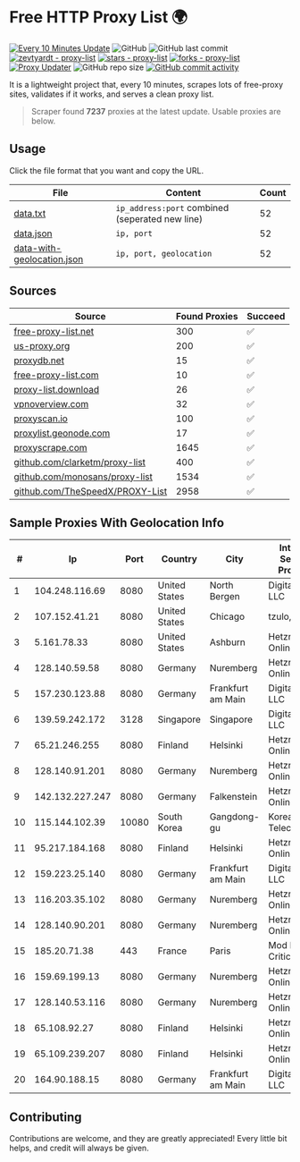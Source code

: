 
# Free HTTP Proxy List 🌍

[![Every 10 Minutes Update](https://github.com/mertguvencli/http-proxy-list/actions/workflows/main.yml/badge.svg?branch=main)](https://github.com/mertguvencli/http-proxy-list/actions/workflows/main.yml)
![GitHub](https://img.shields.io/github/license/mertguvencli/http-proxy-list)
![GitHub last commit](https://img.shields.io/github/last-commit/mertguvencli/http-proxy-list)
[![zevtyardt - proxy-list](https://img.shields.io/static/v1?label=zevtyardt&message=proxy-list&color=blue&logo=github)](https://github.com/zevtyardt/proxy-list "Go to GitHub repo")
[![stars - proxy-list](https://img.shields.io/github/stars/zevtyardt/proxy-list?style=social)](https://github.com/zevtyardt/proxy-list)
[![forks - proxy-list](https://img.shields.io/github/forks/zevtyardt/proxy-list?style=social)](https://github.com/zevtyardt/proxy-list)
[![Proxy Updater](https://github.com/zevtyardt/proxy-list/workflows/Proxy%20Updater/badge.svg)](https://github.com/zevtyardt/proxy-list/actions?query=workflow:"Proxy+Updater")
![GitHub repo size](https://img.shields.io/github/repo-size/zevtyardt/proxy-list)
[![GitHub commit activity](https://img.shields.io/github/commit-activity/m/zevtyardt/proxy-list?logo=commits)](https://github.com/zevtyardt/proxy-list/commits/main)

It is a lightweight project that, every 10 minutes, scrapes lots of free-proxy sites, validates if it works, and serves a clean proxy list.

> Scraper found **7237** proxies at the latest update. Usable proxies are below.

## Usage

Click the file format that you want and copy the URL.

|File|Content|Count|
|----|-------|-----|
|[data.txt](https://raw.githubusercontent.com/mertguvencli/http-proxy-list/main/proxy-list/data.txt)|`ip_address:port` combined (seperated new line)|52|
|[data.json](https://raw.githubusercontent.com/mertguvencli/http-proxy-list/main/proxy-list/data.json)|`ip, port`|52|
|[data-with-geolocation.json](https://raw.githubusercontent.com/mertguvencli/http-proxy-list/main/proxy-list/data-with-geolocation.json)|`ip, port, geolocation`|52|

## Sources

|Source|Found Proxies|Succeed|
|------|-------------|-------|
|[free-proxy-list.net](https://free-proxy-list.net)|300|✅|
|[us-proxy.org](https://www.us-proxy.org)|200|✅|
|[proxydb.net](http://proxydb.net)|15|✅|
|[free-proxy-list.com](https://free-proxy-list.com/?page=&port=&type%5B%5D=http&type%5B%5D=https&up_time=0&search=Search)|10|✅|
|[proxy-list.download](https://www.proxy-list.download/HTTP)|26|✅|
|[vpnoverview.com](https://vpnoverview.com/privacy/anonymous-browsing/free-proxy-servers)|32|✅|
|[proxyscan.io](https://www.proxyscan.io)|100|✅|
|[proxylist.geonode.com](https://proxylist.geonode.com/api/proxy-list?limit=300&page=1&sort_by=lastChecked&sort_type=desc&protocols=http,https)|17|✅|
|[proxyscrape.com](https://api.proxyscrape.com/v2/?request=displayproxies&protocol=http&timeout=10000&country=all&ssl=all&anonymity=all)|1645|✅|
|[github.com/clarketm/proxy-list](https://raw.githubusercontent.com/clarketm/proxy-list/master/proxy-list-raw.txt)|400|✅|
|[github.com/monosans/proxy-list](https://raw.githubusercontent.com/monosans/proxy-list/main/proxies/http.txt)|1534|✅|
|[github.com/TheSpeedX/PROXY-List](https://raw.githubusercontent.com/TheSpeedX/PROXY-List/master/http.txt)|2958|✅|


## Sample Proxies With Geolocation Info

|#|Ip|Port|Country|City|Internet Service Provider|
|-|--|----|-------|----|-------------------------|
|1|104.248.116.69|8080|United States|North Bergen|DigitalOcean, LLC|
|2|107.152.41.21|8080|United States|Chicago|tzulo, inc.|
|3|5.161.78.33|8080|United States|Ashburn|Hetzner Online GmbH|
|4|128.140.59.58|8080|Germany|Nuremberg|Hetzner Online GmbH|
|5|157.230.123.88|8080|Germany|Frankfurt am Main|DigitalOcean, LLC|
|6|139.59.242.172|3128|Singapore|Singapore|DigitalOcean, LLC|
|7|65.21.246.255|8080|Finland|Helsinki|Hetzner Online GmbH|
|8|128.140.91.201|8080|Germany|Nuremberg|Hetzner Online GmbH|
|9|142.132.227.247|8080|Germany|Falkenstein|Hetzner Online GmbH|
|10|115.144.102.39|10080|South Korea|Gangdong-gu|Korea Telecom|
|11|95.217.184.168|8080|Finland|Helsinki|Hetzner Online GmbH|
|12|159.223.25.140|8080|Germany|Frankfurt am Main|DigitalOcean, LLC|
|13|116.203.35.102|8080|Germany|Nuremberg|Hetzner Online GmbH|
|14|128.140.90.201|8080|Germany|Nuremberg|Hetzner Online GmbH|
|15|185.20.71.38|443|France|Paris|Mod Mission Critical LLC|
|16|159.69.199.13|8080|Germany|Nuremberg|Hetzner Online GmbH|
|17|128.140.53.116|8080|Germany|Nuremberg|Hetzner Online GmbH|
|18|65.108.92.27|8080|Finland|Helsinki|Hetzner Online GmbH|
|19|65.109.239.207|8080|Finland|Helsinki|Hetzner Online GmbH|
|20|164.90.188.15|8080|Germany|Frankfurt am Main|DigitalOcean, LLC|



## Contributing

Contributions are welcome, and they are greatly appreciated! Every
little bit helps, and credit will always be given.

